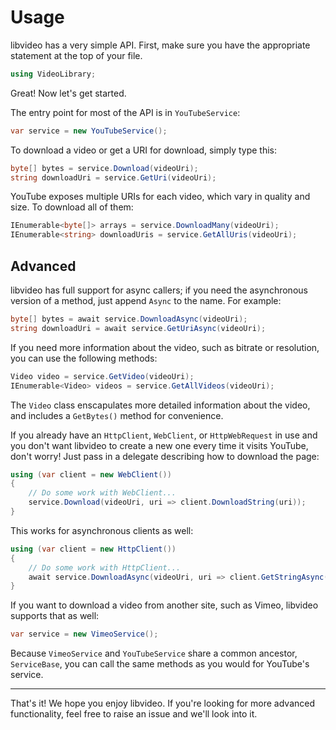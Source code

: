 # Usage

libvideo has a very simple API. First, make sure you have the appropriate statement at the top of your file.

```csharp
using VideoLibrary;
```

Great! Now let's get started.

The entry point for most of the API is in `YouTubeService`:

```csharp
var service = new YouTubeService();
```

To download a video or get a URI for download, simply type this:

```csharp
byte[] bytes = service.Download(videoUri);
string downloadUri = service.GetUri(videoUri);
```

YouTube exposes multiple URIs for each video, which vary in quality and size. To download all of them:

```csharp
IEnumerable<byte[]> arrays = service.DownloadMany(videoUri);
IEnumerable<string> downloadUris = service.GetAllUris(videoUri);
```

## Advanced

libvideo has full support for async callers; if you need the asynchronous version of a method, just append `Async` to the name. For example:

```csharp
byte[] bytes = await service.DownloadAsync(videoUri);
string downloadUri = await service.GetUriAsync(videoUri);
```

If you need more information about the video, such as bitrate or resolution, you can use the following methods:

```csharp
Video video = service.GetVideo(videoUri);
IEnumerable<Video> videos = service.GetAllVideos(videoUri);
```

The `Video` class enscapulates more detailed information about the video, and includes a `GetBytes()` method for convenience.

If you already have an `HttpClient`, `WebClient`, or `HttpWebRequest` in use and you don't want libvideo to create a new one every time it visits YouTube, don't worry! Just pass in a delegate describing how to download the page:

```csharp
using (var client = new WebClient())
{
    // Do some work with WebClient...
    service.Download(videoUri, uri => client.DownloadString(uri));
}
```

This works for asynchronous clients as well:

```csharp
using (var client = new HttpClient())
{
    // Do some work with HttpClient...
    await service.DownloadAsync(videoUri, uri => client.GetStringAsync(uri));
}
```

If you want to download a video from another site, such as Vimeo, libvideo supports that as well:

```csharp
var service = new VimeoService();
```

Because `VimeoService` and `YouTubeService` share a common ancestor, `ServiceBase`, you can call the same methods as you would for YouTube's service.

---

That's it! We hope you enjoy libvideo. If you're looking for more advanced functionality, feel free to raise an issue and we'll look into it.

